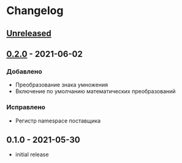# Changelog
## [Unreleased](https://github.com/akhx/typograf/compare/v0.2.0...HEAD)
## [0.2.0](https://github.com/akhx/typograf/compare/v0.1.0...v0.2.0) - 2021-06-02
### Добавлено
- Преобразование знака умножения
- Включение по умолчанию математических преобразований

### Исправлено
- Регистр namespace поставщика

## 0.1.0 - 2021-05-30
- initial release